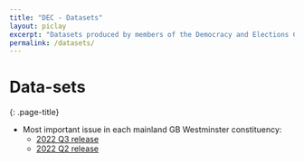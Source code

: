 ```yaml
---
title: "DEC - Datasets"
layout: piclay
excerpt: "Datasets produced by members of the Democracy and Elections Centre @ RHUL"
permalink: /datasets/
---
```


# Data-sets
{: .page-title}

 - Most important issue in each mainland GB Westminster constituency:
     * [2022 Q3 release](http://www.genderingelectoralpolitics.org/wp-content/uploads/2022/10/website_issue_importance.csv)
     * [2022 Q2 release](http://www.genderingelectoralpolitics.org/wp-content/uploads/2022/07/website_issue_importance.csv)
